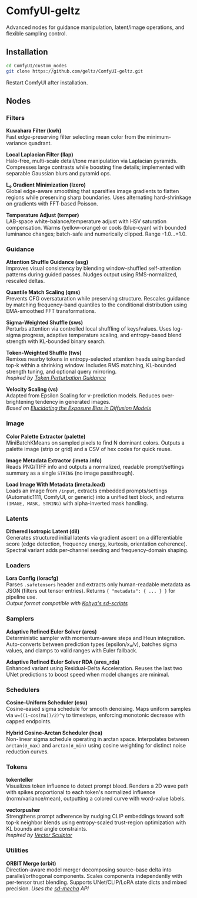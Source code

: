 # ComfyUI-geltz

Advanced nodes for guidance manipulation, latent/image operations, and flexible sampling control.

## Installation

```bash
cd ComfyUI/custom_nodes
git clone https://github.com/geltz/ComfyUI-geltz.git
```

Restart ComfyUI after installation.

## Nodes

### Filters

**Kuwahara Filter (kwh)**  
Fast edge-preserving filter selecting mean color from the minimum-variance quadrant.

**Local Laplacian Filter (llap)**  
Halo-free, multi-scale detail/tone manipulation via Laplacian pyramids. Compresses large contrasts while boosting fine details; implemented with separable Gaussian blurs and pyramid ops.

**L₀ Gradient Minimization (lzero)**  
Global edge-aware smoothing that sparsifies image gradients to flatten regions while preserving sharp boundaries. Uses alternating hard-shrinkage on gradients with FFT-based Poisson.

**Temperature Adjust (temper)**  
LAB-space white-balance/temperature adjust with HSV saturation compensation. Warms (yellow–orange) or cools (blue–cyan) with bounded luminance changes; batch-safe and numerically clipped. Range -1.0…+1.0.

### Guidance

**Attention Shuffle Guidance (asg)**  
Improves visual consistency by blending window-shuffled self-attention patterns during guided passes. Nudges output using RMS-normalized, rescaled deltas.

**Quantile Match Scaling (qms)**  
Prevents CFG oversaturation while preserving structure. Rescales guidance by matching frequency-band quantiles to the conditional distribution using EMA-smoothed FFT transformations.

**Sigma-Weighted Shuffle (sws)**  
Perturbs attention via controlled local shuffling of keys/values. Uses log-sigma progress, adaptive temperature scaling, and entropy-based blend strength with KL-bounded binary search.

**Token-Weighted Shuffle (tws)**  
Remixes nearby tokens in entropy-selected attention heads using banded top-k within a shrinking window. Includes RMS matching, KL-bounded strength tuning, and optional query mirroring.  
*Inspired by [Token Perturbation Guidance](https://arxiv.org/abs/2506.10036)*

**Velocity Scaling (vs)**  
Adapted from Epsilon Scaling for v-prediction models. Reduces over-brightening tendency in generated images.  
*Based on [Elucidating the Exposure Bias in Diffusion Models](https://arxiv.org/abs/2308.15321)*

### Image

**Color Palette Extractor (palette)**  
MiniBatchKMeans on sampled pixels to find N dominant colors. Outputs a palette image (strip or grid) and a CSV of hex codes for quick reuse.

**Image Metadata Extractor (imeta.info)**  
Reads PNG/TIFF info and outputs a normalized, readable prompt/settings summary as a single `STRING` (no image passthrough).

**Load Image With Metadata (imeta.load)**  
Loads an image from `/input`, extracts embedded prompts/settings (Automatic1111, ComfyUI, or generic) into a unified text block, and returns `(IMAGE, MASK, STRING)` with alpha-inverted mask handling.

### Latents

**Dithered Isotropic Latent (dil)**  
Generates structured initial latents via gradient ascent on a differentiable score (edge detection, frequency energy, kurtosis, orientation coherence). Spectral variant adds per-channel seeding and frequency-domain shaping.

### Loaders

**Lora Config (loracfg)**  
Parses `.safetensors` header and extracts only human-readable metadata as JSON (filters out tensor entries). Returns `{ "metadata": { ... } }` for pipeline use.  
*Output format compatible with [Kohya's sd-scripts](https://github.com/kohya-ss/sd-scripts)*

### Samplers

**Adaptive Refined Euler Solver (ares)**  
Deterministic sampler with momentum-aware steps and Heun integration. Auto-converts between prediction types (epsilon/x₀/v), batches sigma values, and clamps to valid ranges with Euler fallback.

**Adaptive Refined Euler Solver RDA (ares_rda)**  
Enhanced variant using Residual-Delta Acceleration. Reuses the last two UNet predictions to boost speed when model changes are minimal.

### Schedulers

**Cosine-Uniform Scheduler (csu)**  
Cosine-eased sigma schedule for smooth denoising. Maps uniform samples via `w=((1−cos(πu))/2)^γ` to timesteps, enforcing monotonic decrease with capped endpoints.

**Hybrid Cosine-Arctan Scheduler (hca)**  
Non-linear sigma schedule operating in arctan space. Interpolates between `arctan(σ_max)` and `arctan(σ_min)` using cosine weighting for distinct noise reduction curves.

### Tokens

**tokenteller**  
Visualizes token influence to detect prompt bleed. Renders a 2D wave path with spikes proportional to each token's normalized influence (norm/variance/mean), outputting a colored curve with word-value labels.

**vectorpusher**  
Strengthens prompt adherence by nudging CLIP embeddings toward soft top-k neighbor blends using entropy-scaled trust-region optimization with KL bounds and angle constraints.  
*Inspired by [Vector Sculptor](https://github.com/Extraltodeus/Vector_Sculptor_ComfyUI)*

### Utilities

**ORBIT Merge (orbit)**  
Direction-aware model merger decomposing source–base delta into parallel/orthogonal components. Scales components independently with per-tensor trust blending. Supports UNet/CLIP/LoRA state dicts and mixed precision.
*Uses the [sd-mecha](https://github.com/ljleb/sd-mecha) API*










